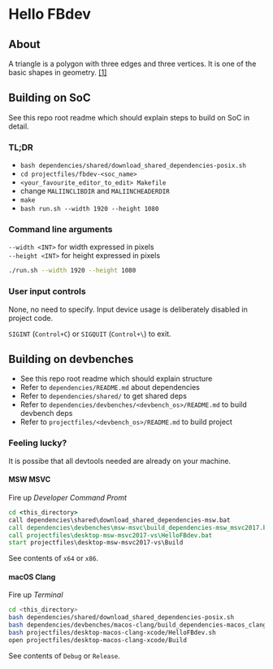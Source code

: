 # Hello FBdev

## About

A triangle is a polygon with three edges and three vertices. It is one of the basic shapes in geometry. [[1]](https://en.wikipedia.org/wiki/Triangle)

## Building on SoC

See this repo root readme which should explain steps to build on SoC in detail.

### TL;DR

* `bash dependencies/shared/download_shared_dependencies-posix.sh`
* `cd projectfiles/fbdev-<soc_name>`
* `<your_favourite_editor_to_edit> Makefile`
* change `MALIINCLIBDIR` and `MALIINCHEADERDIR`
* `make`
* `bash run.sh --width 1920 --height 1080`

### Command line arguments

`--width <INT>` for width expressed in pixels  
`--height <INT>` for height expressed in pixels  

```sh
./run.sh --width 1920 --height 1080
```

### User input controls

None, no need to specify. Input device usage is deliberately disabled in project code.

`SIGINT` (`Control+C`) or `SIGQUIT` (`Control+\`)  to exit.

## Building on devbenches

* See this repo root readme which should explain structure
* Refer to `dependencies/README.md` about dependencies
* Refer to `dependencies/shared/` to get shared deps
* Refer to `dependencies/devbenches/<devbench_os>/README.md` to build devbench deps
* Refer to `projectfiles/<devbench_os>/README.md` to build project

### Feeling lucky?

It is possibe that all devtools needed are already on your machine.

#### MSW MSVC

Fire up *Developer Command Promt*

```bat
cd <this_directory>
call dependencies\shared\download_shared_dependencies-msw.bat
call dependencies\devbenches\msw-msvc\build_dependencies-msw_msvc2017.bat
call projectfiles\desktop-msw-msvc2017-vs\HelloFBdev.bat
start projectfiles\desktop-msw-msvc2017-vs\Build
```

See contents of `x64` or `x86`.

#### macOS Clang

Fire up *Terminal*

```sh
cd <this_directory>
bash dependencies/shared/download_shared_dependencies-posix.sh
bash dependencies/devbenches/macos-clang/build_dependencies-macos_clang.sh
bash projectfiles/desktop-macos-clang-xcode/HelloFBdev.sh
open projectfiles/desktop-macos-clang-xcode/Build
```

See contents of `Debug` or `Release`.
